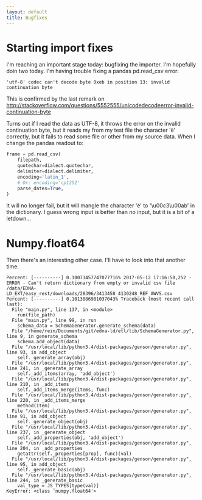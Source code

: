 ```yaml
---
layout: default
title: Bugfixes
---
```


# Starting import fixes

I'm reaching an important stage today: bugfixing the importer. I'm hopefully doin two today. I'm having trouble fixing a pandas pd.read_csv error:
```
'utf-8' codec can't decode byte 0xeb in position 13: invalid continuation byte
```

This is confirmed by the last remark on http://stackoverflow.com/questions/5552555/unicodedecodeerror-invalid-continuation-byte

Turns out if I read the data as UTF-8, it throws the error on the invalid continuation byte, but it reads my from my test file the character 'ë' correctly, but it fails to read some file or other from my source data. When I change the pandas readout to:
```python
frame = pd.read_csv(
    filepath,
    quotechar=dialect.quotechar,
    delimiter=dialect.delimiter,
    encoding='latin_1',
    # Or: encoding='cp1252'
    parse_dates=True,
)
```

It will no longer fail, but it will mangle the character 'ë' to '\u00c3\u00ab' in the dictionary. I guess wrong input is better than no input, but it is a bit of a letdown...

# Numpy.float64
Then there's an interesting other case. I'll have to look into that another time.
```
Percent: [----------] 0.10073457747077716% 2017-05-12 17:16:50,252 - ERROR - Can't return dictionary from empty or invalid csv file /data/EDNA-LD_EXT/easy_rest/downloads/28396/3413458_4130248_REF_AWVS.csv
Percent: [----------] 0.1013886981037043% Traceback (most recent call last):
  File "main.py", line 137, in <module>
    run(file_path)
  File "main.py", line 99, in run
    schema_data = SchemaGenerator.generate_schema(data)
  File "/home/rein/Documents/git/edna-ld/etl/lib/SchemaGenerator.py", line 9, in generate_schema
    schema.add_object(data)
  File "/usr/local/lib/python3.4/dist-packages/genson/generator.py", line 93, in add_object
    self._generate_array(obj)
  File "/usr/local/lib/python3.4/dist-packages/genson/generator.py", line 241, in _generate_array
    self._add_items(array, 'add_object')
  File "/usr/local/lib/python3.4/dist-packages/genson/generator.py", line 210, in _add_items
    self._add_items_merge(items, func)
  File "/usr/local/lib/python3.4/dist-packages/genson/generator.py", line 220, in _add_items_merge
    method(item)
  File "/usr/local/lib/python3.4/dist-packages/genson/generator.py", line 91, in add_object
    self._generate_object(obj)
  File "/usr/local/lib/python3.4/dist-packages/genson/generator.py", line 237, in _generate_object
    self._add_properties(obj, 'add_object')
  File "/usr/local/lib/python3.4/dist-packages/genson/generator.py", line 204, in _add_properties
    getattr(self._properties[prop], func)(val)
  File "/usr/local/lib/python3.4/dist-packages/genson/generator.py", line 95, in add_object
    self._generate_basic(obj)
  File "/usr/local/lib/python3.4/dist-packages/genson/generator.py", line 244, in _generate_basic
    val_type = JS_TYPES[type(val)]
KeyError: <class 'numpy.float64'>
```
